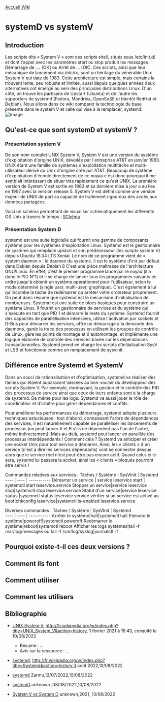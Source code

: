 [Accueil Wiki](https://epheclln.github.io/Wiki-TI/)
# systemD vs systemV
## Introduction 
 Les scripts dits « System V » sont ces scripts shell, situés sous /etc/init.d/ et dont l'appel avec les paramètres start ou stop produit les messages : Démarrage de .... [OK] ou Arrêt de ... [OK]. Ces scripts, ainsi que leur mécanique de lancement via /etc/rc, sont un héritage du vénérable Unix System V qui date de 1983. Cette architecture est simple, mais certains la trouvent lente, peu robuste et limitée, aussi depuis quelques années deux alternatives ont émergé au sein des principales distributions Linux. D'un côté, on trouve les partisans de Upstart (Ubuntu) et de l'autre les supporters de systemd (Fedora, Mandriva, OpenSuSE et bientôt RedHat et Debian). Nous allons dans ce wiki comparer la technologie de base présente dans le system V et celle qui vise à la remplacer, systemd. 
![Image](https://github.com/GregoireAntoine/WikiTI/blob/main/Assets/Images/image%20service%20lancement%20systemd%20vs%20systemV.PNG)
## Qu'est-ce que sont systemD et systemV ?

### Présentation system V

De son nom complet UNIX System V, System V est une version du système d'exploitation d'origine UNIX, dévoilée par l'entreprise AT&T en janvier 1983. UNIX étant une famille de systèmes d'exploitation multitâche et multi-utilisateur dérivé du Unix d'origine créé par AT&T. Beaucoup de système d'exploitation d'écoule directement de ce noyau c'est donc pourquoi il me semblait intéréssant de situer très rapidement ce qu'est UNIX. La première version de System V est sortie en 1983 et sa dernière mise à jour a eu lieu en 1997 avec la version release 5. System V est défini comme une version majeur de UNIX de part sa capacité de traitement rigoureux des accès aux données partagées.  

Voici un schéma permettant de visualiser schématiquement les différents OS Unix à travers le temps :
[SChéma](https://upload.wikimedia.org/wikipedia/commons/7/77/Unix_history-simple.svg)

### Présentation System D
systemd est une suite logicielle qui fournit une gamme de composants système pour les systèmes d'exploitation Linux. Systemd est le gestionnaire de système qui remplace upstart et son prédécesseur (les scripts system V) depuis Ubuntu 16.04 LTS Xenial. Le nom de ce programme vient de « system daemon » : le daemon du système. Il est le système d'init par défaut dans Debian depuis Debian 8 C'est une pièce maîtresse de l'architecture GNU/Linux. En effet, c'est le premier programme lancé par le noyau (il a donc le PID N°1) et il se charge de lancer tous les programmes suivants en ordre jusqu'à obtenir un système opérationnel pour l'utilisateur, selon le mode déterminé (single user, multi-user, graphique). C'est également à lui qu'incombe la tache de redémarrer ou arrêter votre ordinateur proprement. On peut donc résumé que systemd est le mécanisme d’initialisation de nombreuses. Systemd est une suite de blocs basiques pour construire un système Linux. Il fournit un gestionnaire de services et du système qui s'exécute en tant que PID 1 et démarre le reste du système. Systemd fournit des capacités de parallélisation intensives, utilise l'activation par sockets et D-Bus pour démarrer les services, offre un démarrage à la demande des daemons, garde la trace des processus en utilisant les groupes de contrôle de Linux, gère les points de montage et d'automontage, et implémente une logique élaborée de contrôle des services basée sur les dépendances transactionnelles. Systemd prend en charge les scripts d'initialisation SysV et LSB et fonctionne comme un remplacement de sysvinit.


## Différence entre Systemd et SystemV
Dans un souci de rationalisation et d'optimisation, systemd va réaliser des tâches qui étaient auparavant laissées au bon-vouloir du développeur des scripts System V. Par exemple, dorénavant, la gestion et le contrôle des PID des processus de service ainsi que ceux de leurs enfants sont à la charge de systemd. De même pour les logs. Systemd va aussi jouer le rôle de coordinateur et d'arbitre pour gérer dépendances et conflits.

Pour améliorer les performances du démarrage, systemd adopte plusieurs techniques astucieuses : tout d'abord, connaissant l'arbre de dépendances des services, il est naturellement capable de paralléliser les lancements de processus (on peut lancer A et B s'ils ne dépendent pas l'un de l'autre, même indirectement). Mais au-delà, systemd peut lancer en parallèle des processus interdépendants ! Comment cela ? Systemd va anticiper et créer une socket Unix pour tout service à démarrer. Ainsi, les « clients » d'un service (c'est à dire les services dépendants) vont se connecter dessus alors que le service réel n'est peut-être pas encore actif. Quand celui-ci le sera, systemd lui passera la socket, ainsi les « clients » bloqués pourront être servis !


Commandes relatives aux services :
Tâches / Système | SysVInit | Systemd	
---- | ---- | -----------
Démarrer un service  | service leservice start | systemctl start leservice.service 
Stopper un service|service leservice stop|systemctl stop leservice.service
Statut d'un service|service leservice status	|systemctl status leservice.service
vérifier si un service est activé au boot|chkconfig leservice|systemctl is-enabled leservice.service

Diverses commandes : 
Tâches / Système | SysVInit | Systemd	
---- | ---- | -----------
Arrêter le système|halt|systemctl halt
Eteindre le système|poweroff|systemctl poweroff
Redémarrer le système|reboot|systemctl reboot
Afficher les logs systèmes|tail -f /var/log/messages ou tail -f /var/log/syslog|journalctl -f

## Pourquoi existe-t-il ces deux versions ?

## Comment ils font

## Comment utiliser
## Comment les utilisers

## Bibliographie

* [UNIX System V](https://fr.wikipedia.org/wiki/UNIX_System_V),  http://fr.wikipedia.org/w/index.php?title=UNIX_System_V&action=history, 1 février 2021 à 15:40, consulté le 10/08/2022
   - Résumé : ...
   - Avis sur la ressource : ... 
   
 * [systemd](https://fr.wikipedia.org/wiki/Systemd), http://fr.wikipedia.org/w/index.php?title=Systemd&action=history,3 août 2022,10/08/2022
* [systemd](https://doc.ubuntu-fr.org/systemd) Zarmu,12/07/2022,10/08/2022
* [systemD](https://wiki.debian.org/fr/systemd) unknown ,08/08/2022,10/08/2022
* [System V vs System D](https://www.quora.com/What-is-the-difference-between-SysVinit-and-systemd) unknown,2021, 10/08/2022
